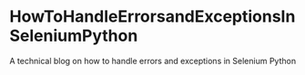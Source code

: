 # HowToHandleErrorsandExceptionsInSeleniumPython
A technical blog on how to handle errors and exceptions in Selenium Python
